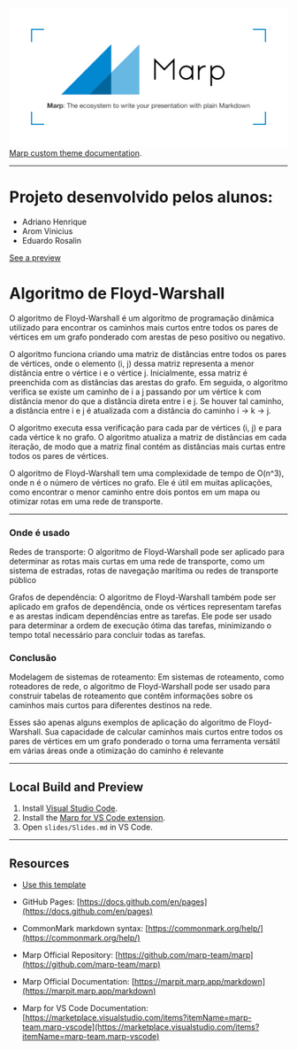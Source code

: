 ![logo marp](./slides/img/marp-logo.png)
[Marp custom theme documentation](https://marpit.marp.app/theme-css).

---

# Projeto desenvolvido pelos alunos:

- Adriano Henrique
- Arom Vinicius
- Eduardo Rosalin

[See a preview](http://chris-ayers.com/marp-slides-template/)

# Algoritmo de Floyd-Warshall

O algoritmo de Floyd-Warshall é um algoritmo de programação dinâmica utilizado para encontrar os caminhos mais curtos entre todos os pares de vértices em um grafo ponderado com arestas de peso positivo ou negativo.

O algoritmo funciona criando uma matriz de distâncias entre todos os pares de vértices, onde o elemento (i, j) dessa matriz representa a menor distância entre o vértice i e o vértice j. Inicialmente, essa matriz é preenchida com as distâncias das arestas do grafo. Em seguida, o algoritmo verifica se existe um caminho de i a j passando por um vértice k com distância menor do que a distância direta entre i e j. Se houver tal caminho, a distância entre i e j é atualizada com a distância do caminho i → k → j.

O algoritmo executa essa verificação para cada par de vértices (i, j) e para cada vértice k no grafo. O algoritmo atualiza a matriz de distâncias em cada iteração, de modo que a matriz final contém as distâncias mais curtas entre todos os pares de vértices.

O algoritmo de Floyd-Warshall tem uma complexidade de tempo de O(n^3), onde n é o número de vértices no grafo. Ele é útil em muitas aplicações, como encontrar o menor caminho entre dois pontos em um mapa ou otimizar rotas em uma rede de transporte.

---

### Onde é usado

Redes de transporte: O algoritmo de Floyd-Warshall pode ser aplicado para determinar as rotas mais curtas em uma rede de transporte, como um sistema de estradas, rotas de navegação marítima ou redes de transporte público

Grafos de dependência: O algoritmo de Floyd-Warshall também pode ser aplicado em grafos de dependência, onde os vértices representam tarefas e as arestas indicam dependências entre as tarefas. Ele pode ser usado para determinar a ordem de execução ótima das tarefas, minimizando o tempo total necessário para concluir todas as tarefas.

### Conclusão

Modelagem de sistemas de roteamento: Em sistemas de roteamento, como roteadores de rede, o algoritmo de Floyd-Warshall pode ser usado para construir tabelas de roteamento que contêm informações sobre os caminhos mais curtos para diferentes destinos na rede.

Esses são apenas alguns exemplos de aplicação do algoritmo de Floyd-Warshall. Sua capacidade de calcular caminhos mais curtos entre todos os pares de vértices em um grafo ponderado o torna uma ferramenta versátil em várias áreas onde a otimização do caminho é relevante

---

## Local Build and Preview

1. Install [Visual Studio Code](https://code.visualstudio.com/).
2. Install the [Marp for VS Code extension](https://marketplace.visualstudio.com/items?itemName=marp-team.marp-vscode).
3. Open `slides/Slides.md` in VS Code.

---

## Resources

- [Use this template](https://github.com/codebytes/marp-slides-template/generate)

- GitHub Pages: [https://docs.github.com/en/pages](https://docs.github.com/en/pages)

- CommonMark markdown syntax: [https://commonmark.org/help/](https://commonmark.org/help/)

- Marp Official Repository: [https://github.com/marp-team/marp](https://github.com/marp-team/marp)
- Marp Official Documentation: [https://marpit.marp.app/markdown](https://marpit.marp.app/markdown)
- Marp for VS Code Documentation: [https://marketplace.visualstudio.com/items?itemName=marp-team.marp-vscode](https://marketplace.visualstudio.com/items?itemName=marp-team.marp-vscode)
